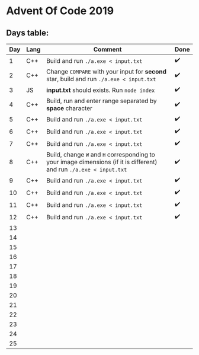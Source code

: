 

# Advent Of Code 2019

## Days table: 


|Day|Lang|Comment|Done|
|--|--|--|--|
|1 |C++|Build and run `./a.exe < input.txt`|:heavy_check_mark:|
|2 |C++|Change `COMPARE` with your input for **second** star, build and run `./a.exe < input.txt`|:heavy_check_mark:|
|3 |JS|**input.txt** should exists. Run `node index`|:heavy_check_mark:|
|4 |C++|Build, run and enter range separated by **space** character|:heavy_check_mark:|
|5 |C++|Build and run `./a.exe < input.txt`|:heavy_check_mark:|
|6 |C++|Build and run `./a.exe < input.txt`|:heavy_check_mark:|
|7 |C++|Build and run `./a.exe < input.txt`|:heavy_check_mark:|
|8 |C++|Build, change `W` and `H` corresponding to your image dimensions (if it is different) and run `./a.exe < input.txt`|:heavy_check_mark:|
|9 |C++|Build and run `./a.exe < input.txt`|:heavy_check_mark:|
|10|C++|Build and run `./a.exe < input.txt`|:heavy_check_mark:|
|11|C++|Build and run `./a.exe < input.txt`|:heavy_check_mark:|
|12|C++|Build and run `./a.exe < input.txt`|:heavy_check_mark:|
|13|  |  |  |
|14|  |  |  |
|15|  |  |  |
|16|  |  |  |
|17|  |  |  |
|18|  |  |  |
|19|  |  |  |
|20|  |  |  |
|21|  |  |  |
|22|  |  |  |
|23|  |  |  |
|24|  |  |  |
|25|  |  |  |
